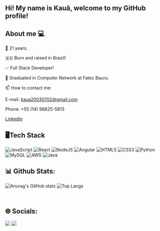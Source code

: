 ## Hi! My name is Kauã, welcome to my GitHub profile!

## About me 💻
🌱 21 years.

🇧🇷 Born and raised in Brazil!

✅ Full Stack Developer!

📖 Graduated in Computer Network at Fatec Bauru.

📫 How to contact me:

E-mail: kaua20030702@gmail.com

Phone: +55 (14) 98825-5813

<a href="https://www.linkedin.com/in/kau%C3%A3-santos-a1a40322b/">Linkedin</a>

## 🖥Tech Stack
![JavaScript](https://img.shields.io/badge/javascript-%23323330.svg?style=for-the-badge&logo=javascript&logoColor=%23F7DF1E)
![React](https://img.shields.io/badge/react-%2320232a.svg?style=for-the-badge&logo=react&logoColor=%2361DAFB)
![NodeJS](https://img.shields.io/badge/node.js-6DA55F?style=for-the-badge&logo=node.js&logoColor=white)
![Angular](https://img.shields.io/badge/angular-%23DD0031.svg?style=for-the-badge&logo=angular&logoColor=white)
![HTML5](https://img.shields.io/badge/html5-%23E34F26.svg?style=for-the-badge&logo=html5&logoColor=white)
![CSS3](https://img.shields.io/badge/css3-%231572B6.svg?style=for-the-badge&logo=css3&logoColor=white)
![Python](https://img.shields.io/badge/python-3670A0?style=for-the-badge&logo=python&logoColor=ffdd54)
![MySQL](https://img.shields.io/badge/mysql-4479A1.svg?style=for-the-badge&logo=mysql&logoColor=white)
![AWS](https://img.shields.io/badge/AWS-%23FF9900.svg?style=for-the-badge&logo=amazon-aws&logoColor=white)
![Java](https://img.shields.io/badge/java-%23ED8B00.svg?style=for-the-badge&logo=openjdk&logoColor=white)




## 📊 Github Stats:

![Anurag's GitHub stats](https://github-readme-stats.vercel.app/api?username=KauaSanto1&theme=midnight-purple&show_icons=true) ![Top Langs](https://github-readme-stats.vercel.app/api/top-langs/?username=KauaSanto1&layout=compact&langs_count=28&theme=midnight-purple&show_icons=true) 

<div style="display: inline_block"><br>
</div>

## 🌐 Socials:
<div> 
  <a href="https://www.linkedin.com/in/kau%C3%A3-santos-a1a40322b/"><img src="https://img.shields.io/badge/-LinkedIn-%230077B5?style=for-the-badge&logo=linkedin&logoColor=white" target="_blank"></a> 
    <a href="https://instagram.com/kauapenas_" target="_blank"><img src="https://img.shields.io/badge/-Instagram-%23E4405F?style=for-the-badge&logo=instagram&logoColor=white" target="_blank"></a>
</div>

